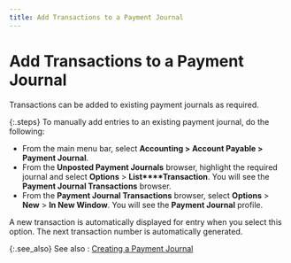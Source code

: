 ```yaml
---
title: Add Transactions to a Payment Journal
---
```


# Add Transactions to a Payment Journal


Transactions can be added to existing payment journals as required.


{:.steps}
To manually add entries to an existing payment  journal, do the following:

- From the main  menu bar, select **Accounting &gt; Account 
 Payable &gt; Payment Journal**.
- From the **Unposted 
 Payment Journals** browser, highlight the required journal and select  **Options** > **List****Transaction**. You will see the  **Payment Journal Transactions** browser.
- From the **Payment Journal Transactions** browser,  select **Options** > **New** > **In New Window**. You  will see the **Payment Journal** profile.



A new transaction is automatically displayed for entry when you select  this option. The next transaction number is automatically generated.


{:.see_also}
See also
: [Creating  a Payment Journal]({{site.acc_baseurl}}/vendor-payments-and-refunds/creating-a-manual-payment-journal/creating_a_manual_payment_journal.html)
